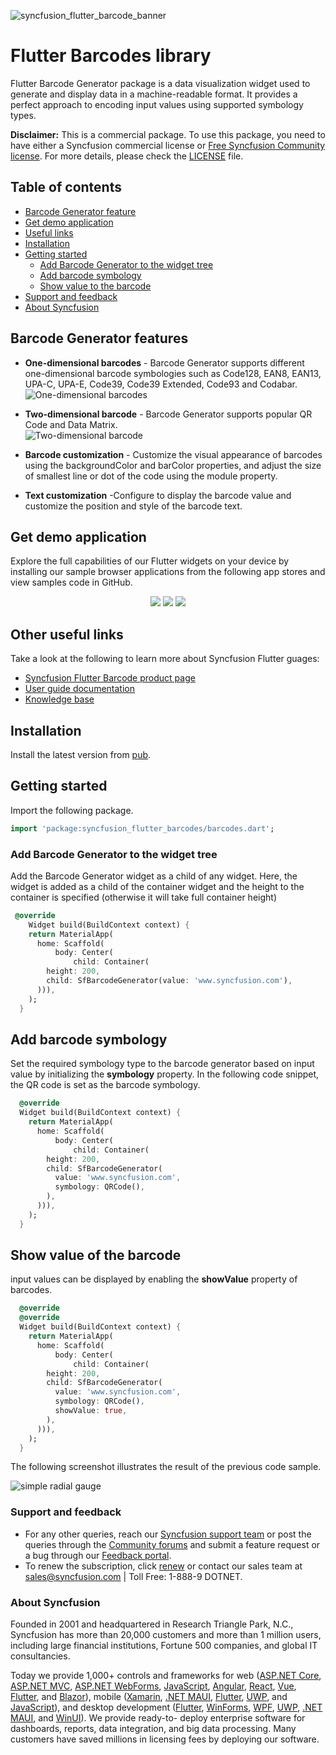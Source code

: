 ![syncfusion_flutter_barcode_banner](https://cdn.syncfusion.com/content/images/FTControl/Flutter/Barcode%20Banner.png)

# Flutter Barcodes library

Flutter Barcode Generator package is a data visualization widget used to generate and display data in a machine-readable format. It provides a perfect approach to encoding input values using supported symbology types.

**Disclaimer:** This is a commercial package. To use this package, you need to have either a Syncfusion commercial license or [Free Syncfusion Community license](https://www.syncfusion.com/products/communitylicense). For more details, please check the [LICENSE](https://github.com/syncfusion/flutter-examples/blob/master/LICENSE) file.

## Table of contents
- [Barcode Generator feature](#barcode-generator-feature)
- [Get demo application](#get-demo-application)
- [Useful links](#other-useful-links)
- [Installation](#installation)
- [Getting started](#getting-started)
  - [Add Barcode Generator to the widget tree](#add-barcode-generator-to-the-widget-tree)
  - [Add barcode symbology](#add-barcode-symbology)
  - [Show value to the barcode](#show-value-to-the-barcode)
- [Support and feedback](#support-and-feedback)
- [About Syncfusion](#about-syncfusion)

## Barcode Generator features

* **One-dimensional barcodes** - Barcode Generator supports different one-dimensional barcode symbologies such as Code128, EAN8, EAN13, UPA-C, UPA-E, Code39, Code39 Extended, Code93 and Codabar.
![One-dimensional barcodes](https://cdn.syncfusion.com/content/images/FTControl/Flutter/Barcode.png)

* **Two-dimensional barcode** - Barcode Generator supports popular QR Code and Data Matrix.  
![Two-dimensional barcode](https://cdn.syncfusion.com/content/images/FTControl/Flutter/2DBarcode.png)

* **Barcode customization** - Customize the visual appearance of barcodes using the backgroundColor and barColor properties, and adjust the size of smallest line or dot of the code using the module property. 

* **Text customization** -Configure to display the barcode value and customize the position and style of the barcode text.

## Get demo application

Explore the full capabilities of our Flutter widgets on your device by installing our sample browser applications from the following app stores and view samples code in GitHub.

<p align="center">
  <a href="https://play.google.com/store/apps/details?id=com.syncfusion.flutter.examples"><img src="https://cdn.syncfusion.com/content/images/FTControl/google-play.png"/></a>
  <a href="https://github.com/syncfusion/flutter-examples"><img src="https://cdn.syncfusion.com/content/images/FTControl/GitHub.png"/></a>
  <a href="https://flutter.syncfusion.com"><img src="https://cdn.syncfusion.com/content/images/FTControl/web_sample_browser.png"/></a>  
</p>

## Other useful links
Take a look at the following to learn more about Syncfusion Flutter guages:

* [Syncfusion Flutter Barcode product page](https://www.syncfusion.com/flutter-widgets)
* [User guide documentation](https://help.syncfusion.com/flutter/introduction/overview)
* [Knowledge base](https://www.syncfusion.com/kb)

## Installation

Install the latest version from [pub](https://pub.dartlang.org/packages/syncfusion_flutter_barcodes#-installing-tab-).

## Getting started

Import the following package.

```dart
import 'package:syncfusion_flutter_barcodes/barcodes.dart';
```
### Add Barcode Generator to the widget tree

Add the Barcode Generator widget as a child of any widget. Here, the widget is added as a child of the container widget and the height to the container is specified (otherwise it will take full container height) 

```dart
 @override
    Widget build(BuildContext context) {
    return MaterialApp(
      home: Scaffold(
          body: Center(
              child: Container(
        height: 200,
        child: SfBarcodeGenerator(value: 'www.syncfusion.com'),
      ))),
    );
  }
```
## Add barcode symbology 

Set the required symbology type to the barcode generator based on input value by initializing the **symbology** property. In the following code snippet, the QR code is set as the barcode symbology.

```dart
  @override
  Widget build(BuildContext context) {
    return MaterialApp(
      home: Scaffold(
          body: Center(
              child: Container(
        height: 200,
        child: SfBarcodeGenerator(
          value: 'www.syncfusion.com',
          symbology: QRCode(),
        ),
      ))),
    );
  }
```
## Show value of the barcode

input values can be displayed by enabling the **showValue** property of barcodes.

```dart
  @override
  @override
  Widget build(BuildContext context) {
    return MaterialApp(
      home: Scaffold(
          body: Center(
              child: Container(
        height: 200,
        child: SfBarcodeGenerator(
          value: 'www.syncfusion.com',
          symbology: QRCode(),
          showValue: true,
        ),
      ))),
    );
  }
```

The following screenshot illustrates the result of the previous code sample.

![simple radial gauge](https://cdn.syncfusion.com/content/images/FTControl/Flutter/QR%20Code.png)

### Support and feedback

* For any other queries, reach our [Syncfusion support team](https://support.syncfusion.com/support/tickets/create) or post the queries through the [Community forums](https://www.syncfusion.com/forums) and submit a feature request or a bug through our [Feedback portal](https://www.syncfusion.com/feedback/flutter).
* To renew the subscription, click [renew](https://www.syncfusion.com/sales/products) or contact our sales team at sales@syncfusion.com | Toll Free: 1-888-9 DOTNET.

### About Syncfusion

Founded in 2001 and headquartered in Research Triangle Park, N.C., Syncfusion has more than 20,000 customers and more than 1 million users, including large financial institutions, Fortune 500 companies, and global IT consultancies.

Today we provide 1,000+ controls and frameworks for web ([ASP.NET Core](https://www.syncfusion.com/aspnet-core-ui-controls), [ASP.NET MVC](https://www.syncfusion.com/aspnet-mvc-ui-controls), [ASP.NET WebForms](https://www.syncfusion.com/jquery/aspnet-web-forms-ui-controls), [JavaScript](https://www.syncfusion.com/javascript-ui-controls), [Angular](https://www.syncfusion.com/angular-ui-components), [React](https://www.syncfusion.com/react-ui-components), [Vue](https://www.syncfusion.com/vue-ui-components), [Flutter](https://www.syncfusion.com/flutter-widgets), and [Blazor](https://www.syncfusion.com/blazor-components)), mobile ([Xamarin](https://www.syncfusion.com/xamarin-ui-controls), [.NET MAUI](https://www.syncfusion.com/maui-controls), [Flutter](https://www.syncfusion.com/flutter-widgets), [UWP](https://www.syncfusion.com/uwp-ui-controls), and [JavaScript](https://www.syncfusion.com/javascript-ui-controls)), and desktop development ([Flutter](https://www.syncfusion.com/flutter-widgets), [WinForms](https://www.syncfusion.com/winforms-ui-controls), [WPF](https://www.syncfusion.com/wpf-ui-controls), [UWP](https://www.syncfusion.com/uwp-ui-controls), [.NET MAUI](https://www.syncfusion.com/maui-controls), and [WinUI](https://www.syncfusion.com/winui-controls)). We provide ready-to- deploy enterprise software for dashboards, reports, data integration, and big data processing. Many customers have saved millions in licensing fees by deploying our software.
